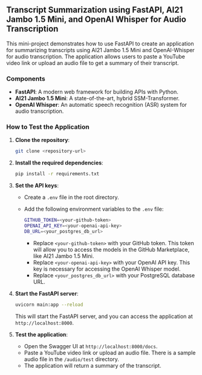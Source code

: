 ## Transcript Summarization using FastAPI, AI21 Jambo 1.5 Mini, and OpenAI Whisper for Audio Transcription

This mini-project demonstrates how to use FastAPI to create an application for summarizing transcripts using AI21 Jambo 1.5 Mini and OpenAI-Whisper for audio transcription. The application allows users to paste a YouTube video link or upload an audio file to get a summary of their transcript.

### Components

- **FastAPI**: A modern web framework for building APIs with Python.
- **AI21 Jambo 1.5 Mini**: A state-of-the-art, hybrid SSM-Transformer.
- **OpenAI Whisper**: An automatic speech recognition (ASR) system for audio transcription.

### How to Test the Application

1. **Clone the repository**:

   ```bash
   git clone <repository-url>
   ```

2. **Install the required dependencies**:

   ```bash
   pip install -r requirements.txt
   ```

3. **Set the API keys**:

   - Create a `.env` file in the root directory.
   - Add the following environment variables to the `.env` file:

     ```bash
     GITHUB_TOKEN=<your-github-token>
     OPENAI_API_KEY=<your-openai-api-key>
     DB_URL=<your_postgres_db_url>
     ```

     - Replace `<your-github-token>` with your GitHub token. This token will allow you to access the models in the GitHub Marketplace, like AI21 Jambo 1.5 Mini.
     - Replace `<your-openai-api-key>` with your OpenAI API key. This key is necessary for accessing the OpenAI Whisper model.
     - Replace `<your_postgres_db_url>` with your PostgreSQL database URL.

4. **Start the FastAPI server**:

   ```bash
   uvicorn main:app --reload
   ```

   This will start the FastAPI server, and you can access the application at `http://localhost:8000`.

5. **Test the application**:
   - Open the Swagger UI at `http://localhost:8000/docs`.
   - Paste a YouTube video link or upload an audio file. There is a sample audio file in the `/audio/test` directory.
   - The application will return a summary of the transcript.

